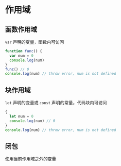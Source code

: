 # 作用域

## 函数作用域
`var` 声明的变量，函数内可访问
```javascript
function func() {
  var num = 0
  console.log(num)
}
func() // 0
console.log(num) // throw error, num is not defined
```

## 块作用域
`let` 声明的变量或 `const` 声明的常量，代码块内可访问
```javascript
{
  let num = 0
  console.log(num) // 0
}
console.log(num) // throw error, num is not defined
```

## 闭包
使用当前作用域之外的变量
